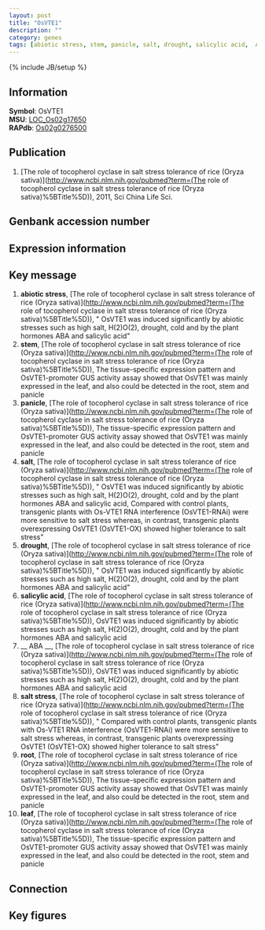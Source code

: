 ```yaml
---
layout: post
title: "OsVTE1"
description: ""
category: genes
tags: [abiotic stress, stem, panicle, salt, drought, salicylic acid,  ABA , salt stress, root, leaf]
---
```

{% include JB/setup %}

## Information
__Symbol__: OsVTE1  
__MSU__: [LOC_Os02g17650](http://rice.plantbiology.msu.edu/cgi-bin/ORF_infopage.cgi?orf=LOC_Os02g17650)  
__RAPdb__: [Os02g0276500](http://rapdb.dna.affrc.go.jp/viewer/gbrowse_details/irgsp1?name=Os02g0276500)  

## Publication
1. [The role of tocopherol cyclase in salt stress tolerance of rice (Oryza sativa)](http://www.ncbi.nlm.nih.gov/pubmed?term=(The role of tocopherol cyclase in salt stress tolerance of rice (Oryza sativa)%5BTitle%5D)), 2011, Sci China Life Sci.

## Genbank accession number

## Expression information

## Key message
1. __abiotic stress__, [The role of tocopherol cyclase in salt stress tolerance of rice (Oryza sativa)](http://www.ncbi.nlm.nih.gov/pubmed?term=(The role of tocopherol cyclase in salt stress tolerance of rice (Oryza sativa)%5BTitle%5D)), " OsVTE1 was induced significantly by abiotic stresses such as high salt, H(2)O(2), drought, cold and by the plant hormones ABA and salicylic acid"
2. __stem__, [The role of tocopherol cyclase in salt stress tolerance of rice (Oryza sativa)](http://www.ncbi.nlm.nih.gov/pubmed?term=(The role of tocopherol cyclase in salt stress tolerance of rice (Oryza sativa)%5BTitle%5D)),  The tissue-specific expression pattern and OsVTE1-promoter GUS activity assay showed that OsVTE1 was mainly expressed in the leaf, and also could be detected in the root, stem and panicle
3. __panicle__, [The role of tocopherol cyclase in salt stress tolerance of rice (Oryza sativa)](http://www.ncbi.nlm.nih.gov/pubmed?term=(The role of tocopherol cyclase in salt stress tolerance of rice (Oryza sativa)%5BTitle%5D)),  The tissue-specific expression pattern and OsVTE1-promoter GUS activity assay showed that OsVTE1 was mainly expressed in the leaf, and also could be detected in the root, stem and panicle
4. __salt__, [The role of tocopherol cyclase in salt stress tolerance of rice (Oryza sativa)](http://www.ncbi.nlm.nih.gov/pubmed?term=(The role of tocopherol cyclase in salt stress tolerance of rice (Oryza sativa)%5BTitle%5D)), " OsVTE1 was induced significantly by abiotic stresses such as high salt, H(2)O(2), drought, cold and by the plant hormones ABA and salicylic acid, Compared with control plants, transgenic plants with Os-VTE1 RNA interference (OsVTE1-RNAi) were more sensitive to salt stress whereas, in contrast, transgenic plants overexpressing OsVTE1 (OsVTE1-OX) showed higher tolerance to salt stress"
5. __drought__, [The role of tocopherol cyclase in salt stress tolerance of rice (Oryza sativa)](http://www.ncbi.nlm.nih.gov/pubmed?term=(The role of tocopherol cyclase in salt stress tolerance of rice (Oryza sativa)%5BTitle%5D)), " OsVTE1 was induced significantly by abiotic stresses such as high salt, H(2)O(2), drought, cold and by the plant hormones ABA and salicylic acid"
6. __salicylic acid__, [The role of tocopherol cyclase in salt stress tolerance of rice (Oryza sativa)](http://www.ncbi.nlm.nih.gov/pubmed?term=(The role of tocopherol cyclase in salt stress tolerance of rice (Oryza sativa)%5BTitle%5D)),  OsVTE1 was induced significantly by abiotic stresses such as high salt, H(2)O(2), drought, cold and by the plant hormones ABA and salicylic acid
7. __ ABA __, [The role of tocopherol cyclase in salt stress tolerance of rice (Oryza sativa)](http://www.ncbi.nlm.nih.gov/pubmed?term=(The role of tocopherol cyclase in salt stress tolerance of rice (Oryza sativa)%5BTitle%5D)),  OsVTE1 was induced significantly by abiotic stresses such as high salt, H(2)O(2), drought, cold and by the plant hormones ABA and salicylic acid
8. __salt stress__, [The role of tocopherol cyclase in salt stress tolerance of rice (Oryza sativa)](http://www.ncbi.nlm.nih.gov/pubmed?term=(The role of tocopherol cyclase in salt stress tolerance of rice (Oryza sativa)%5BTitle%5D)), " Compared with control plants, transgenic plants with Os-VTE1 RNA interference (OsVTE1-RNAi) were more sensitive to salt stress whereas, in contrast, transgenic plants overexpressing OsVTE1 (OsVTE1-OX) showed higher tolerance to salt stress"
9. __root__, [The role of tocopherol cyclase in salt stress tolerance of rice (Oryza sativa)](http://www.ncbi.nlm.nih.gov/pubmed?term=(The role of tocopherol cyclase in salt stress tolerance of rice (Oryza sativa)%5BTitle%5D)),  The tissue-specific expression pattern and OsVTE1-promoter GUS activity assay showed that OsVTE1 was mainly expressed in the leaf, and also could be detected in the root, stem and panicle
10. __leaf__, [The role of tocopherol cyclase in salt stress tolerance of rice (Oryza sativa)](http://www.ncbi.nlm.nih.gov/pubmed?term=(The role of tocopherol cyclase in salt stress tolerance of rice (Oryza sativa)%5BTitle%5D)),  The tissue-specific expression pattern and OsVTE1-promoter GUS activity assay showed that OsVTE1 was mainly expressed in the leaf, and also could be detected in the root, stem and panicle

## Connection

## Key figures


